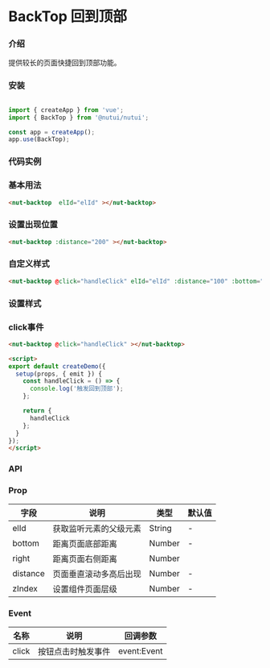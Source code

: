 # BackTop 回到顶部

### 介绍

提供较长的页面快捷回到顶部功能。

### 安装

```javascript

import { createApp } from 'vue';
import { BackTop } from '@nutui/nutui';

const app = createApp();
app.use(BackTop);

```

### 代码实例

### 基本用法

```html
<nut-backtop  elId="elId" ></nut-backtop>
```

### 设置出现位置

```html
<nut-backtop :distance="200" ></nut-backtop>
```

### 自定义样式

```html
<nut-backtop @click="handleClick" elId="elId" :distance="100" :bottom="90" ><div>无</div></nut-backtop>
```

### 设置样式
<nut-backtop>
</nut-backtop>


### click事件

```html
<nut-backtop @click="handleClick" ></nut-backtop>
```

```html
<script>
export default createDemo({
  setup(props, { emit }) {
    const handleClick = () => {
      console.log('触发回到顶部');
    };

    return {
      handleClick
    };
  }
});
</script>
```


### API

### Prop  

| 字段            | 说明                                                                                           | 类型    | 默认值  |
|-----------------|------------------------------------------------------------------------------------------------|---------|---------|
| elId           | 获取监听元素的父级元素                                                                           | String  | -       |
| bottom         | 距离页面底部距离                                                                                | Number  | -       |
| right        | 距离页面右侧距离                                                                                  | Number |    |
| distance     | 页面垂直滚动多高后出现                                                            | Number  | -       |
| zIndex         | 设置组件页面层级                                                         | Number  | -       |                                          

### Event
| 名称  | 说明     | 回调参数    |
|-------|----------|-------------|
| click | 按钮点击时触发事件 | event:Event |